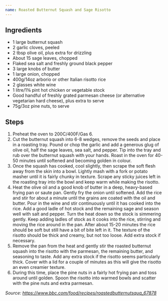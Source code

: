 ```yaml
---
name: Roasted Butternut Squash and Sage Risotto
---
```

## Ingredients
- 1 large butternut squash
- 2 garlic cloves, peeled
- 2 tbsp olive oil, plus extra for drizzling
- About 15 sage leaves, chopped
- Flaked sea salt and freshly ground black pepper
- 3 large knobs of butter
- 1 large onion, chopped
- 400g/14oz arborio or other Italian risotto rice
- 2 glasses white wine
- 1 litre/1¾ pint hot chicken or vegetable stock
- Good handful of freshly grated parmesan cheese (or alternative vegetarian hard cheese), plus extra to serve
- 75g/3oz pine nuts, to serve

## Steps
1. Preheat the oven to 200C/400F/Gas 6.
2. Cut the butternut squash into 6-8 wedges, remove the seeds and place in a roasting tray. Pound or chop the garlic and add a generous glug of olive oil, half the sage leaves, sea salt, and pepper. Tip into the tray and rub over the butternut squash with your hands. Roast in the oven for 40-50 minutes until softened and becoming golden in colour.
3. Once the squash has cooked, cool slightly, then scrape the soft flesh away from the skin into a bowl. Lightly mash with a fork or potato masher until it is fairly chunky in texture. Scrape any sticky juices left in the roasting tray into the bowl and keep warm while making the risotto.
4. Heat the olive oil and a good knob of butter in a deep, heavy-based frying pan or saute pan. Gently fry the onion until softened. Add the rice and stir for about a minute until the grains are coated with the oil and butter. Pour in the wine and stir continuously until it has cooked into the rice. Add a good ladle of hot stock and the remaining sage and season well with salt and pepper. Turn the heat down so the stock is simmering gently. Keep adding ladles of stock as it cooks into the rice, stirring and moving the rice around in the pan. After about 15-20 minutes the rice should be soft but still have a bit of bite left in it. The texture of the risotto should be thick and creamy, but not too loose. Add extra stock if necessary.
5. Remove the pan from the heat and gently stir the roasted butternut squash into the risotto with the parmesan, the remaining butter, and seasoning to taste. Add any extra stock if the risotto seems particularly thick. Cover with a lid for a couple of minutes as this will give the risotto an even creamier texture.
6. During this time, place the pine nuts in a fairly hot frying pan and toss around until golden. Spoon the risotto into warmed bowls and scatter with the pine nuts and extra parmesan.

_Source: https://www.bbc.com/food/recipes/roastedbutternutsqua_67878_